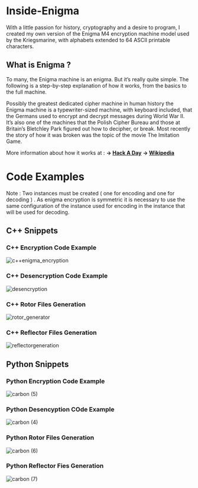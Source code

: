 # Inside-Enigma
With a little passion for history, cryptography and a desire to program, I created my own version of the Enigma M4 
encryption machine model used by the Kriegsmarine, with alphabets extended to 64 ASCII printable characters.

## What is Enigma ?

To many, the Enigma machine is an enigma. But it’s really quite simple. 
The following is a step-by-step explanation of how it works, from the basics to the full machine.

Possibly the greatest dedicated cipher machine in human history the Enigma machine is a typewriter-sized machine,
with keyboard included, that the Germans used to encrypt and decrypt messages during World War II. It’s also one of
the machines that the Polish Cipher Bureau and those at Britain’s Bletchley Park figured out how to decipher, 
or break. Most recently the story of how it was broken was the topic of the movie The Imitation Game.

More information about how it works at :
**-> [Hack A Day](https://hackaday.com/tag/enigma-machine/)**
**-> [Wikipedia](https://en.wikipedia.org/wiki/Enigma_machine)**

# Code Examples 

Note : Two instances must be created ( one for encoding and one for decoding ) . As enigma encryption is symmetric it 
is necessary to use the same configuration of the instance used for encoding in the instance that will be used for decoding.

## C++ Snippets


### C++ Encryption Code Example
![c++enigma_encryption](https://github.com/MoskitoSantana/Inside-Enigma/assets/93168831/0bdca044-e44d-4d8c-be61-7745ce60f68a)

### C++ Desencryption Code Example
![desencryption](https://github.com/MoskitoSantana/Inside-Enigma/assets/93168831/b4b6256c-8112-4ab4-b6c9-d153f3e15de6)

### C++ Rotor Files Generation
![rotor_generator](https://github.com/MoskitoSantana/Inside-Enigma/assets/93168831/3488f319-be63-498c-98fe-f1852ed4c470)

### C++ Reflector Files Generation
![reflectorgeneration](https://github.com/MoskitoSantana/Inside-Enigma/assets/93168831/a79779ba-6a7b-411d-83c6-b21105e40bd5)

## Python Snippets

### Python Encryption Code Example
![carbon (5)](https://github.com/MoskitoSantana/Inside-Enigma/assets/93168831/569800af-fd1f-49cb-bc8b-7d47b959701f)

### Python Desencyption COde Example
![carbon (4)](https://github.com/MoskitoSantana/Inside-Enigma/assets/93168831/6c11cf86-fbac-43e7-a281-7b51f8e65db9)

### Python Rotor Files Generation
![carbon (6)](https://github.com/MoskitoSantana/Inside-Enigma/assets/93168831/7257a186-a8ee-4f4f-b735-bfb23e6b1c47)

### Python Reflector Fies Generation
![carbon (7)](https://github.com/MoskitoSantana/Inside-Enigma/assets/93168831/72e73731-6134-4e07-8658-9af95cf592cf)

